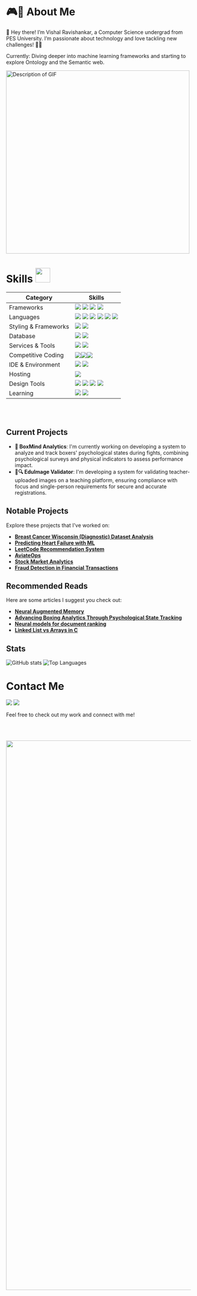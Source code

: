 # 🎮🏀 About Me 
👋 Hey there! I’m Vishal Ravishankar, a Computer Science undergrad from PES University. I’m passionate about technology and love tackling new challenges! 🚀💡

Currently: Diving deeper into machine learning frameworks and starting to explore Ontology and the Semantic web.

<img src="https://user-images.githubusercontent.com/74038190/212749447-bfb7e725-6987-49d9-ae85-2015e3e7cc41.gif" alt="Description of GIF" height = "500"/>


# Skills <img src='https://user-images.githubusercontent.com/74038190/206662607-d9e7591e-bbf9-42f9-9386-29efc927bc16.gif' width="40"> 

| Category        | Skills        |
|-----------------|---------------|
| Frameworks| <img src="https://img.shields.io/badge/Next.js-000000?style=for-the-badge&logo=nextdotjs&logoColor=white"/> <img src="https://img.shields.io/badge/React-61DAFB?style=for-the-badge&logo=react&logoColor=black"/> <img src="https://img.shields.io/badge/Express.js-303030?style=for-the-badge&logo=express&logoColor=white"/> <img src="https://img.shields.io/badge/Node.js-68A063?style=for-the-badge&logo=nodedotjs&logoColor=white"/> |
| Languages       | <img src="https://img.shields.io/badge/JavaScript-F7DF1E?style=for-the-badge&logo=javascript&logoColor=black"/> <img src="https://img.shields.io/badge/Python-F80000?style=for-the-badge&logo=python&logoColor=white"/> <img src="https://img.shields.io/badge/C%2B%2B-00599C?style=for-the-badge&logo=c%2B%2B&logoColor=white"/> <img src="https://img.shields.io/badge/C-A8B9CC?style=for-the-badge&logo=c&logoColor=black"/> <img src="https://img.shields.io/badge/HTML5-E34F26?style=for-the-badge&logo=html5&logoColor=white" /> <img src="https://img.shields.io/badge/Java-F22F46?style=for-the-badge&logo=java&logoColor=white" /> |
| Styling & Frameworks | <img src="https://img.shields.io/badge/CSS3-1572B6?style=for-the-badge&logo=css3&logoColor=white" /> <img src="https://img.shields.io/badge/Bootstrap-7952B3?style=for-the-badge&logo=bootstrap&logoColor=white" /> |
| Database | <img src="https://img.shields.io/badge/MongoDB-47A248?style=for-the-badge&logo=mongodb&logoColor=white"/>  <img src="https://img.shields.io/badge/MySQL-4479A1?style=for-the-badge&logo=mysql&logoColor=white"/> |
| Services & Tools|  <a href="https://github.com/vishal-git21"><img src="https://img.shields.io/badge/GitHub-181717?style=for-the-badge&logo=github&logoColor=white"/></a> <img src="https://img.shields.io/badge/GIT-F05032?style=for-the-badge&logo=git&logoColor=white"/> |
| Competitive Coding | <a href="https://leetcode.com/VishalRavish/"><img src="https://img.shields.io/badge/-LeetCode-FFA116?style=for-the-badge&logo=LeetCode&logoColor=black"/></a><img src="https://img.shields.io/badge/GeeksforGeeks-008000?style=for-the-badge&logo=geeksforgeeks&logoColor=white"/><img src="https://img.shields.io/badge/-CodeChef-5B4638?style=for-the-badge&logo=CodeChef&logoColor=white"/>|
| IDE & Environment | <img src="https://img.shields.io/badge/VSCode-007ACC?style=for-the-badge&logo=visual%20studio%20code&logoColor=white" /> <img src="https://img.shields.io/badge/Google_chrome-880000?style=for-the-badge&logo=Google-chrome&logoColor=white" /> |
| Hosting         | <img src="https://img.shields.io/badge/Vercel-00C7B7?style=for-the-badge&logo=vercel&logoColor=white"/>  |
| Design Tools    | <img src="https://img.shields.io/badge/Adobe%20XD-470137?style=for-the-badge&logo=Adobe%20XD&logoColor=#FF61F6"/> <img src="https://img.shields.io/badge/Adobe%20Illustrator-FF9A00?style=for-the-badge&logo=adobe%20illustrator&logoColor=white"/> <img src="https://img.shields.io/badge/Figma-F24E1E?style=for-the-badge&logo=figma&logoColor=white"/> <img src="https://img.shields.io/badge/Wix-880000?style=for-the-badge&logo=wix&logoColor=white"/>|
| Learning | <img src="https://img.shields.io/badge/Coursera-2A73CC?style=for-the-badge&logo=Coursera&logoColor=white" /> <img src="https://img.shields.io/badge/Udemy-A435F0?style=for-the-badge&logo=Udemy&logoColor=white" />  |


<br></br>

## Current Projects
- **🥊 BoxMind Analytics**: I'm currently working on developing a system to analyze and track boxers' psychological states during fights, combining psychological surveys and physical indicators to assess performance impact.
- **📸🔍 EduImage Validator**: I'm developing a system for validating teacher-uploaded images on a teaching platform, ensuring compliance with focus and single-person requirements for secure and accurate registrations.


## Notable Projects
Explore these projects that I've worked on:

- **[Breast Cancer Wisconsin (Diagnostic) Dataset Analysis](https://github.com/vishal-git21/Breast-Cancer-Diagnostic-Analysis)**
- **[Predicting Heart Failure with ML](https://github.com/vishal-git21/HeartFailurePrediction)**
- **[LeetCode Recommendation System](https://github.com/vishal-git21/LeetRecommendationEngine)**
- **[AviateOps](https://github.com/vishal-git21/AviateOps)**
- **[Stock Market Analytics](https://github.com/vishal-git21/StockMarketStategyPrediction)**
- **[Fraud Detection in Financial Transactions](https://github.com/vishal-git21/FraudDetection)**


## Recommended Reads
Here are some articles I suggest you check out:

- **[Neural Augmented Memory](https://v1sh4lrr.wixsite.com/vishal/a1)**
- **[Advancing Boxing Analytics Through Psychological State Tracking](https://v1sh4lrr.wixsite.com/vishal/a2)**
- **[Neural models for document ranking](https://v1sh4lrr.wixsite.com/vishal/a3)**
- **[Linked List vs Arrays in C](https://v1sh4lrr.wixsite.com/vishal/a4)**

## Stats

![GitHub stats](https://github-readme-stats.vercel.app/api?username=vishal-git21&show_icons=true&theme=dark)
![Top Languages](https://github-readme-stats.vercel.app/api/top-langs/?username=vishal-git21&layout=compact&theme=dark)


# Contact Me
  <a href="https://www.linkedin.com/in/vishalr-kb21/"><img src="https://img.shields.io/badge/LinkedIn-0077B5?style=for-the-badge&logo=linkedin&logoColor=FFFFFF"/></a>
  <a href="mailto:v1sh4lrr@gmail.com"><img src="https://img.shields.io/badge/Gmail-FF0000?style=for-the-badge&logo=gmail&logoColor=FFFFFF" /></a>



  
Feel free to check out my work and connect with me!

<br></br>


<img src="https://user-images.githubusercontent.com/74038190/212284100-561aa473-3905-4a80-b561-0d28506553ee.gif" width="1500">



